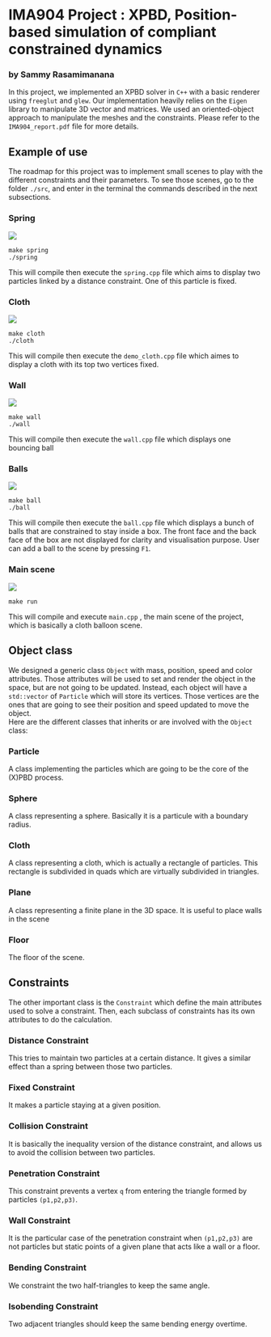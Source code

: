 # IMA904 Project : XPBD, Position-based simulation of compliant constrained dynamics
### by Sammy Rasamimanana

In this project, we implemented an XPBD solver in `C++` with a basic renderer using `freeglut` and `glew`. Our implementation heavily relies on the  `Eigen` library to manipulate 3D vector and matrices. We used an oriented-object approach to manipulate the meshes and the constraints. Please refer to the `IMA904_report.pdf` file for more details. <br>

## Example of use
The roadmap for this project was to implement small scenes to play with the different constraints and their parameters. To see those scenes, go to the folder `./src`, and enter in the terminal the commands described in the next subsections.

### Spring
![](img/spring.png)
```
make spring
./spring
```
This will compile then execute the `spring.cpp` file which aims to display two particles linked by a distance constraint. One of this particle is fixed.

### Cloth
![](img/cloth.png)
```
make cloth
./cloth
```
This will compile then execute the `demo_cloth.cpp` file which aimes to display a cloth with its top two vertices fixed.

### Wall
![](img/wall.png)
```
make wall
./wall
```
This will compile then execute the `wall.cpp` file which displays one bouncing ball

### Balls
![](img/ball.png)
```
make ball
./ball
```
This will compile then execute the `ball.cpp` file which displays a bunch of balls that are constrained to stay inside a box. The front face and the back face of the box are not displayed for clarity and visualisation purpose. User can add a ball to the scene by pressing `F1`.

### Main scene
![](img/cloth_balloon.png)
```
make run
```
This will compile and execute `main.cpp` , the main scene of the project, which is basically a cloth balloon scene.

## Object class
We designed a generic class `Object` with
mass, position, speed and color attributes. Those attributes will be
used to set and render the object in the space, but are not going to
be updated. Instead, each object will have a `std::vector` of `Particle` which will store its vertices. Those
vertices are the ones that are going to see their position and speed
updated to move the object.
<br> Here are the different classes that inherits or are involved with the `Object` class: <br>

### Particle
A class implementing the particles which are going to be the core of the (X)PBD process.

### Sphere
A class representing a sphere. Basically it is a particule with a boundary radius.

### Cloth
A class representing a cloth, which is actually a rectangle of particles. This rectangle is subdivided in quads which are virtually subdivided in triangles.

### Plane
A class representing a finite plane in the 3D space. It is useful to place walls in the scene

### Floor
The floor of the scene.

## Constraints
The other important class is the `Constraint` which define the main attributes used to solve a constraint. Then, each subclass of constraints has its own attributes to do the calculation.

### Distance Constraint
This tries to maintain two particles at a certain distance. It gives a similar effect
than a spring between those two particles.

### Fixed Constraint
It makes a particle staying at a given position.

### Collision Constraint
It is basically the inequality version of the distance constraint, and allows us to avoid the collision between two particles.

### Penetration Constraint
This constraint prevents a vertex `q` from entering the triangle formed by particles `(p1,p2,p3)`.

### Wall Constraint
It is the particular case of the penetration constraint when  `(p1,p2,p3)` are not particles but static points of a given plane that acts like a wall or a floor.

### Bending Constraint
We constraint the two half-triangles to keep the same angle.

### Isobending Constraint
Two adjacent triangles should keep the same bending energy overtime.